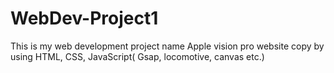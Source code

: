 # WebDev-Project1
This is my web development project name Apple vision pro website copy by using HTML, CSS, JavaScript( Gsap, locomotive, canvas etc.)  
